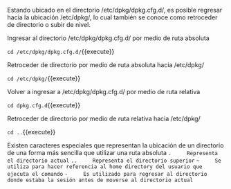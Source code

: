 Estando ubicado en el directorio /etc/dpkg/dpkg.cfg.d/, es posible regresar hacia la ubicación /etc/dpkg/, lo cual también se conoce como retroceder de directorio o subir de nivel.

Ingresar al directorio /etc/dpkg/dpkg.cfg.d/ por medio de ruta absoluta

`cd /etc/dpkg/dpkg.cfg.d/`{{execute}}

Retroceder de directorio por medio de ruta absoluta hacia /etc/dpkg/

`cd /etc/dpkg/`{{execute}}

Volver a ingresar a /etc/dpkg/dpkg.cfg.d/ por medio de ruta relativa

`cd dpkg.cfg.d`{{execute}}

Retroceder de directorio por medio de ruta relativa hacia /etc/dpkg/

`cd ..`{{execute}}

Existen caracteres especiales que representan la ubicación de un directorio de una forma más sencilla que utilizar una ruta absoluta
`.     Representa el directorio actual`
`..     Representa el directorio superior`
`~     Se utiliza para hacer referencia al home directory del usuario que ejecuta el comando`
`-     Es utilizado para regresar al directorio donde estaba la sesión antes de moverse al directorio actual`

